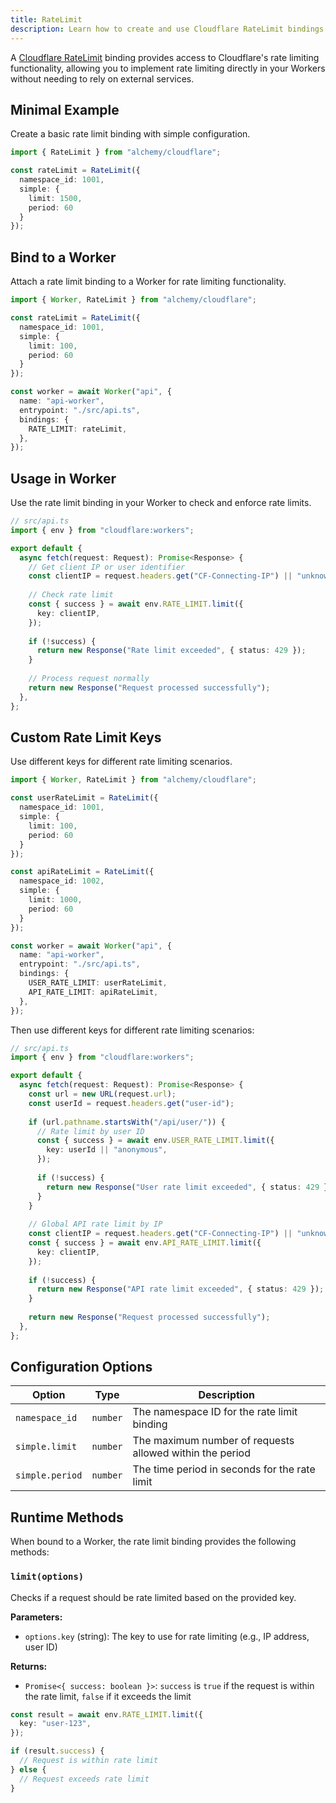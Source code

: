 ```yaml
---
title: RateLimit
description: Learn how to create and use Cloudflare RateLimit bindings in Alchemy to implement rate limiting in your Workers.
---
```


A [Cloudflare RateLimit](https://developers.cloudflare.com/workers/runtime-apis/bindings/rate-limit/) binding provides access to Cloudflare's rate limiting functionality, allowing you to implement rate limiting directly in your Workers without needing to rely on external services.

## Minimal Example

Create a basic rate limit binding with simple configuration.

```ts
import { RateLimit } from "alchemy/cloudflare";

const rateLimit = RateLimit({
  namespace_id: 1001,
  simple: {
    limit: 1500,
    period: 60
  }
});
```

## Bind to a Worker

Attach a rate limit binding to a Worker for rate limiting functionality.

```ts
import { Worker, RateLimit } from "alchemy/cloudflare";

const rateLimit = RateLimit({
  namespace_id: 1001,
  simple: {
    limit: 100,
    period: 60
  }
});

const worker = await Worker("api", {
  name: "api-worker",
  entrypoint: "./src/api.ts",
  bindings: {
    RATE_LIMIT: rateLimit,
  },
});
```

## Usage in Worker

Use the rate limit binding in your Worker to check and enforce rate limits.

```ts
// src/api.ts
import { env } from "cloudflare:workers";

export default {
  async fetch(request: Request): Promise<Response> {
    // Get client IP or user identifier
    const clientIP = request.headers.get("CF-Connecting-IP") || "unknown";
    
    // Check rate limit
    const { success } = await env.RATE_LIMIT.limit({
      key: clientIP,
    });
    
    if (!success) {
      return new Response("Rate limit exceeded", { status: 429 });
    }
    
    // Process request normally
    return new Response("Request processed successfully");
  },
};
```

## Custom Rate Limit Keys

Use different keys for different rate limiting scenarios.

```ts
import { Worker, RateLimit } from "alchemy/cloudflare";

const userRateLimit = RateLimit({
  namespace_id: 1001,
  simple: {
    limit: 100,
    period: 60
  }
});

const apiRateLimit = RateLimit({
  namespace_id: 1002,
  simple: {
    limit: 1000,
    period: 60
  }
});

const worker = await Worker("api", {
  name: "api-worker",
  entrypoint: "./src/api.ts",
  bindings: {
    USER_RATE_LIMIT: userRateLimit,
    API_RATE_LIMIT: apiRateLimit,
  },
});
```

Then use different keys for different rate limiting scenarios:

```ts
// src/api.ts
import { env } from "cloudflare:workers";

export default {
  async fetch(request: Request): Promise<Response> {
    const url = new URL(request.url);
    const userId = request.headers.get("user-id");
    
    if (url.pathname.startsWith("/api/user/")) {
      // Rate limit by user ID
      const { success } = await env.USER_RATE_LIMIT.limit({
        key: userId || "anonymous",
      });
      
      if (!success) {
        return new Response("User rate limit exceeded", { status: 429 });
      }
    }
    
    // Global API rate limit by IP
    const clientIP = request.headers.get("CF-Connecting-IP") || "unknown";
    const { success } = await env.API_RATE_LIMIT.limit({
      key: clientIP,
    });
    
    if (!success) {
      return new Response("API rate limit exceeded", { status: 429 });
    }
    
    return new Response("Request processed successfully");
  },
};
```

## Configuration Options

| Option | Type | Description |
|--------|------|-------------|
| `namespace_id` | `number` | The namespace ID for the rate limit binding |
| `simple.limit` | `number` | The maximum number of requests allowed within the period |
| `simple.period` | `number` | The time period in seconds for the rate limit |

## Runtime Methods

When bound to a Worker, the rate limit binding provides the following methods:

### `limit(options)`

Checks if a request should be rate limited based on the provided key.

**Parameters:**
- `options.key` (string): The key to use for rate limiting (e.g., IP address, user ID)

**Returns:**
- `Promise<{ success: boolean }>`: `success` is `true` if the request is within the rate limit, `false` if it exceeds the limit

```ts
const result = await env.RATE_LIMIT.limit({
  key: "user-123",
});

if (result.success) {
  // Request is within rate limit
} else {
  // Request exceeds rate limit
}
```